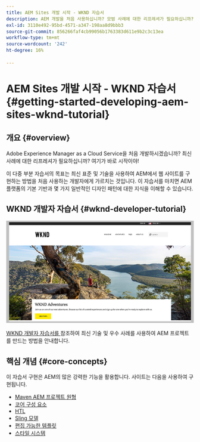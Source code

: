 ```yaml
---
title: AEM Sites 개발 시작 - WKND 자습서
description: AEM 개발을 처음 사용하십니까? 모범 사례에 대한 리프레셔가 필요하십니까? 여기가 바로 시작이야! 이 다중 부분 자습서의 목표는 최신 표준 및 기술을 사용하여 AEM에서 웹 사이트를 구현하는 방법을 처음 사용하는 개발자에게 가르치는 것입니다.
exl-id: 3110e492-95bd-4571-a347-198aa8d9bbb3
source-git-commit: 856266faf4cb99056b1763383d611e9b2c3c13ea
workflow-type: tm+mt
source-wordcount: '242'
ht-degree: 16%

---
```


# AEM Sites 개발 시작 - WKND 자습서{#getting-started-developing-aem-sites-wknd-tutorial}

## 개요 {#overview}

Adobe Experience Manager as a Cloud Service을 처음 개발하시겠습니까? 최신 사례에 대한 리프레셔가 필요하십니까? 여기가 바로 시작이야!

이 다중 부분 자습서의 목표는 최신 표준 및 기술을 사용하여 AEM에서 웹 사이트를 구현하는 방법을 처음 사용하는 개발자에게 가르치는 것입니다. 이 자습서를 마치면 AEM 플랫폼의 기본 기반과 몇 가지 일반적인 디자인 패턴에 대한 지식을 이해할 수 있습니다.

## WKND 개발자 자습서 {#wknd-developer-tutorial}

![WKND](assets/wknd-tutorial-homepage.png)

[WKND 개발자 자습서를 ](https://experienceleague.adobe.com/docs/experience-manager-learn/getting-started-wknd-tutorial-develop/overview.html) 참조하여 최신 기술 및 우수 사례를 사용하여 AEM 프로젝트를 만드는 방법을 안내합니다.

## 핵심 개념 {#core-concepts}

이 자습서 구현은 AEM의 많은 강력한 기능을 활용합니다. 사이트는 다음을 사용하여 구현됩니다.

* [Maven AEM 프로젝트 원형](https://experienceleague.adobe.com/docs/experience-manager-core-components/using/developing/archetype/overview.html)
* [코어 구성 요소](https://experienceleague.adobe.com/docs/experience-manager-core-components/using/introduction.html?lang=ko-KR)
* [HTL](https://experienceleague.adobe.com/docs/experience-manager-htl/using/getting-started/getting-started.html)
* [Sling 모델](https://sling.apache.org/documentation/bundles/models.html)
* [편집 가능한 템플릿](https://experienceleague.adobe.com/docs/experience-manager-learn/sites/page-authoring/template-editor-feature-video-use.html)
* [스타일 시스템](https://experienceleague.adobe.com/docs/experience-manager-learn/sites/page-authoring/style-system-feature-video-use.html)
